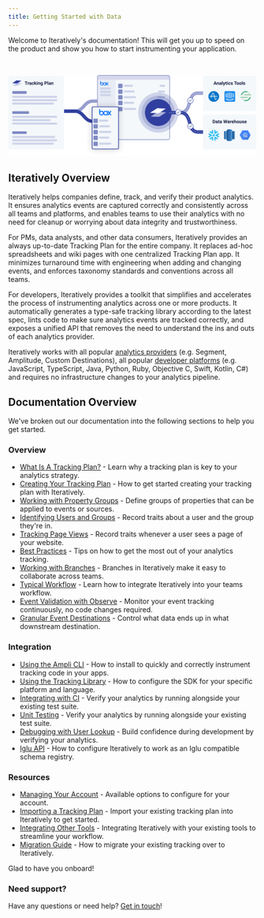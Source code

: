 ```yaml
---
title: Getting Started with Data
---
```


Welcome to Iteratively's documentation! This will get you up to speed on the product and show you how to start instrumenting your application.

<br/>

![Iteratively Tracking Plan](../assets/images/diagram.png)

## Iteratively Overview

Iteratively helps companies define, track, and verify their product analytics. It ensures analytics events are captured correctly and consistently across all teams and platforms, and enables teams to use their analytics with no need for cleanup or worrying about data integrity and trustworthiness. 

For PMs, data analysts, and other data consumers, Iteratively provides an always up-to-date Tracking Plan for the entire company. It replaces ad-hoc spreadsheets and wiki pages with one centralized Tracking Plan app. It minimizes turnaround time with engineering when adding and changing events, and enforces taxonomy standards and conventions across all teams.

For developers, Iteratively provides a toolkit that simplifies and accelerates the process of instrumenting analytics across one or more products. It automatically generates a type-safe tracking library according to the latest spec, lints code to make sure analytics events are tracked correctly, and exposes a unified API that removes the need to understand the ins and outs of each analytics provider.

Iteratively works with all popular [analytics providers](/using-the-tracking-library#destinations) (e.g. Segment, Amplitude, Custom Destinations), all popular [developer platforms](/using-the-tracking-library#sources) (e.g. JavaScript, TypeScript, Java, Python, Ruby, Objective C, Swift, Kotlin, C#) and requires no infrastructure changes to your analytics pipeline.

## Documentation Overview

We've broken out our documentation into the following sections to help you get started.

### Overview
- [What Is A Tracking Plan?](/what-is-a-tracking-plan) - Learn why a tracking plan is key to your analytics strategy.
- [Creating Your Tracking Plan](/creating-your-tracking-plan) - How to get started creating your tracking plan with Iteratively.
- [Working with Property Groups](/working-with-templates) - Define groups of properties that can be applied to events or sources. 
- [Identifying Users and Groups](/identifying-users-and-groups) - Record traits about a user and the group they're in.
- [Tracking Page Views](/tracking-page-views) - Record traits whenever a user sees a page of your website.
- [Best Practices](/best-practices) - Tips on how to get the most out of your analytics tracking.
- [Working with Branches](/working-with-branches) - Branches in Iteratively make it easy to collaborate across teams.
- [Typical Workflow](/typical-workflow) - Learn how to integrate Iteratively into your teams workflow.
- [Event Validation with Observe](/observe) - Monitor your event tracking continuously, no code changes required.
- [Granular Event Destinations](/granular-event-destinations) - Control what data ends up in what downstream destination.

### Integration
- [Using the Ampli CLI](/using-the-ampli-cli) - How to install to quickly and correctly instrument tracking code in your apps.
- [Using the Tracking Library](/using-the-tracking-library) - How to configure the SDK for your specific platform and language. 
- [Integrating with CI](/integrating-with-ci) - Verify your analytics by running alongside your existing test suite.
- [Unit Testing](/unit-testing) - Verify your analytics by running alongside your existing test suite.
- [Debugging with User Lookup](/user-lookup) - Build confidence during development by verifying your analytics.
- [Iglu API](/iglu-api) - How to configure Iteratively to work as an Iglu compatible schema registry.

### Resources
- [Managing Your Account](/managing-your-account) - Available options to configure for your account.
- [Importing a Tracking Plan](/import) - Import your existing tracking plan into Iteratively to get started.
- [Integrating Other Tools](/integrations) - Integrating Iteratively with your existing tools to streamline your workflow.
- [Migration Guide](/migration-guide) - How to migrate your existing tracking over to Iteratively.

Glad to have you onboard!

### Need support? 

Have any questions or need help? [Get in touch](https://support.amplitude.com/)!

